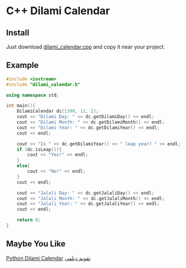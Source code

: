 
# C++ Dilami Calendar

## Install

Just download [dilami_calendar.cpp](https://github.com/LordArma/Dilami-Calendar-C-/blob/master/dilami_calendar.cpp "dilami_calendar.cpp") and copy it near your project.


## Example

```C++
#include <iostream>
#include "dilami_calendar.h"

using namespace std;

int main(){
    DilamiCalendar dc(1398, 12, 2);
    cout << "Dilami Day: " << dc.getDilamiDay() << endl;
    cout << "Dilami Month: " << dc.getDilamiMonth() << endl;
    cout << "Dilami Year: " << dc.getDilamiYear() << endl;
    cout << endl;

    cout << "Is " << dc.getDilamiYear() << " leap year? " << endl;
    if (dc.isLeap()){
        cout << "Yes!" << endl;
    }
    else{
        cout << "No!" << endl;
    }
    cout << endl;

    cout << "Jalali Day: " << dc.getJalaliDay() << endl;
    cout << "Jalali Month: " << dc.getJalaliMonth() << endl;
    cout << "Jalali Year: " << dc.getJalaliYear() << endl;
    cout << endl;

    return 0;
}

```

## Maybe You Like
[Python Dilami Calendar](https://github.com/Jangal/python-dilami-calendar)
[تقویم دیلمی](http://giltime.ir)
